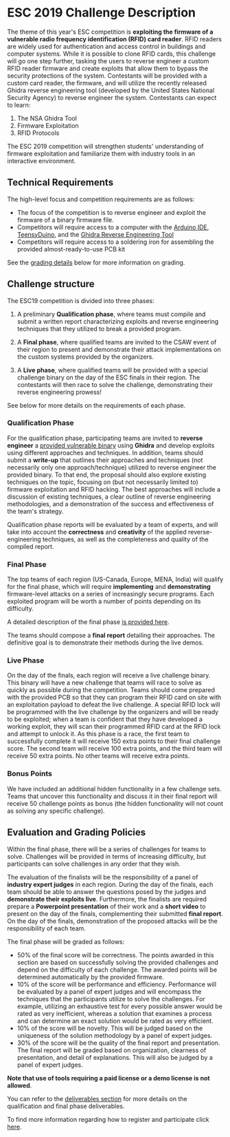 ESC 2019 Challenge Description
==============================


The theme of this year's ESC competition is **exploiting the firmware of a vulnerable radio frequency identification (RFID) card reader**. RFID readers are widely used for authentication and access control in buildings and computer systems. While it is possible to clone RFID cards, this challenge will go one step further, tasking the users to reverse engineer a custom RFID reader firmware and create exploits that allow them to bypass the security protections of the system. Contestants will be provided with a custom card reader, the firmware, and will utilize the recently released Ghidra reverse engineering tool (developed by the United States National Security Agency) to reverse engineer the system. Contestants can expect to learn:
  1. The NSA Ghidra Tool
  2. Firmware Exploitation
  3. RFID Protocols

The ESC 2019 competition will strengthen students' understanding of firmware exploitation and familiarize them with industry tools in an interactive environment.



## Technical Requirements

The high-level focus and competition requirements are as follows:
-   The focus of the competition is to reverse engineer and exploit the firmware of a binary firmware file.
-   Competitors will require access to a computer with the [Arduino IDE](https://www.arduino.cc/en/Main/Software), [TeensyDuino](https://www.pjrc.com/teensy/teensyduino.html), and the [Ghidra Reverse Engineering Tool](https://github.com/NationalSecurityAgency/ghidra)
-   Competitors will require access to a soldering iron for assembling the provided almost-ready-to-use PCB kit

See the [grading details](#grading) below for more information on grading.


## Challenge structure

The ESC19 competition is divided into three phases:

1. A preliminary **Qualification phase**, where teams must compile and submit a written report characterizing exploits and reverse engineering techniques that they utilized to break a provided program.

2. A **Final phase**, where qualified teams are invited to the CSAW event of their region to present and demonstrate their attack implementations on the custom systems provided by the organizers.

3. A **Live phase**, where qualified teams will be provided with a special challenge binary on the day of the ESC finals in their region. The contestants will then race to solve the challenge, demonstrating their reverse engineering prowess!

See below for more details on the requirements of each phase.


### Qualification Phase

For the qualification phase, participating teams are invited to **reverse engineer** a [provided vulnerable binary](qualification.out) using **Ghidra** and develop exploits using different approaches and techniques. In addition, teams should submit a **write-up** that outlines their approaches and techniques (not necessarily only one approach/technique) utilized to reverse engineer the provided binary. To that end, the proposal should also explore existing techniques on the topic, focusing on (but not necessarily limited to) firmware exploitation and RFID hacking. The best approaches will include a discussion of existing techniques, a clear outline of reverse engineering methodologies, and a demonstration of the success and effectiveness of the team's strategy. 

Qualification phase reports will be evaluated by a team of experts, and will take into account the **correctness** and **creativity** of the applied reverse-engineering techniques, as well as the completeness and quality of the compiled report.

### Final Phase

The top teams of each region (US-Canada, Europe, MENA, India) will qualify for the final phase, which will require **implementing** and **demonstrating** firmware-level attacks on a series of increasingly secure programs. Each exploited program will be worth a number of points depending on its difficulty.

A detailed description of the final phase [is provided here](final_phase.md).

The teams should compose a **final report** detailing their approaches. The definitive goal is to demonstrate their methods during the live demos.

### Live Phase

On the day of the finals, each region will receive a live challenge binary. This binary will have a new challenge that teams will race to solve as quickly as possible during the competition. Teams should come prepared with the provided PCB so that they can program their RFID card on site with an exploitation payload to defeat the live challenge. A special RFID lock will be programmed with the live challenge by the organizers and will be ready to be exploited; when a team is confident that they have developed a working exploit, they will scan their programmed RFID card at the RFID lock and attempt to unlock it. As this phase is a race, the first team to successfully complete it will receive 150 extra points to their final challenge score. The second team will receive 100 extra points, and the third team will receive 50 extra points. No other teams will receive extra points. 

### Bonus Points
We have included an additional hidden functionality in a few challenge sets. Teams that uncover this functionality and discuss it in their final report will receive 50 challenge points as bonus (the hidden functionality will not count as solving any specific challenge).

## Evaluation and Grading Policies
Within the final phase, there will be a series of challenges for teams to solve. Challenges will be provided in terms of increasing difficulty, but participants can solve challenges in any order that they wish.

The evaluation of the finalists will be the responsibility of a panel of **industry expert judges** in each region. During the day of the finals, each team should be able to answer the questions posed by the judges and **demonstrate their exploits live**. Furthermore, the finalists are required prepare a **Powerpoint presentation** of their work and a **short video** to present on the day of the finals, complementing their submitted **final report**. On the day of the finals, demonstration of the proposed attacks will be the responsibility of each team.

The final phase will be graded as follows:
- 50% of the final score will be correctness. The points awarded in this section are based on successfully solving the provided challenges and depend on the difficulty of each challenge. The awarded points will be determined automatically by the provided firmware.
- 10% of the score will be performance and efficiency. Performance will be evaluated by a panel of expert judges and will encompass the techniques that the participants utilize to solve the challenges. For example, utilizing an exhaustive test for every possible answer would be rated as very inefficient, whereas a solution that examines a process and can determine an exact solution would be rated as very efficient.
- 10% of the score will be novelty. This will be judged based on the uniqueness of the solution methodology by a panel of expert judges.
- 30% of the score will be the quality of the final report and presentation. The final report will be graded based on organization, clearness of presentation, and detail of explanations. This will also be judged by a panel of expert judges.

 **Note that use of tools requiring a paid license or a demo license is not allowed**.


You can refer to the [deliverables section](logistics.md#deliverables) for more details on the qualification and final phase deliverables.


To find more information regarding how to register and participate click [here](logistics.md).
